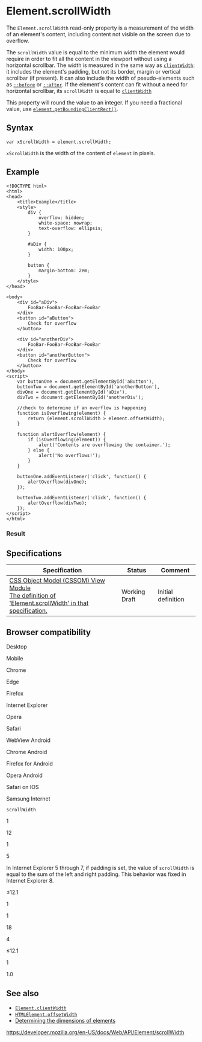 Element.scrollWidth
===================

The `Element.scrollWidth` read-only property is a measurement of the width of an element's content, including content not visible on the screen due to overflow.

The `scrollWidth` value is equal to the minimum width the element would require in order to fit all the content in the viewport without using a horizontal scrollbar. The width is measured in the same way as [`clientWidth`](clientwidth): it includes the element's padding, but not its border, margin or vertical scrollbar (if present). It can also include the width of pseudo-elements such as [`::before`](https://developer.mozilla.org/en-US/docs/Web/CSS/::before) or [`::after`](https://developer.mozilla.org/en-US/docs/Web/CSS/::after). If the element's content can fit without a need for horizontal scrollbar, its `scrollWidth` is equal to [`clientWidth`](clientwidth)

This property will round the value to an integer. If you need a fractional value, use [`element.getBoundingClientRect()`](getboundingclientrect).

Syntax
------

    var xScrollWidth = element.scrollWidth;

`xScrollWidth` is the width of the content of `element` in pixels.

Example
-------

    <!DOCTYPE html>
    <html>
    <head>
        <title>Example</title>
        <style>
            div {
                overflow: hidden;
                white-space: nowrap;
                text-overflow: ellipsis;
            }

            #aDiv {
                width: 100px;
            }

            button {
                margin-bottom: 2em;
            }
        </style>
    </head>

    <body>
        <div id="aDiv">
            FooBar-FooBar-FooBar-FooBar
        </div>
        <button id="aButton">
            Check for overflow
        </button>

        <div id="anotherDiv">
            FooBar-FooBar-FooBar-FooBar
        </div>
        <button id="anotherButton">
            Check for overflow
        </button>
    </body>
    <script>
        var buttonOne = document.getElementById('aButton'),
        buttonTwo = document.getElementById('anotherButton'),
        divOne = document.getElementById('aDiv'),
        divTwo = document.getElementById('anotherDiv');

        //check to determine if an overflow is happening
        function isOverflowing(element) {
            return (element.scrollWidth > element.offsetWidth);
        }

        function alertOverflow(element) {
            if (isOverflowing(element)) {
                alert('Contents are overflowing the container.');
            } else {
                alert('No overflows!');
            }
        }

        buttonOne.addEventListener('click', function() {
            alertOverflow(divOne);
        });

        buttonTwo.addEventListener('click', function() {
            alertOverflow(divTwo);
        });
    </script>
    </html>

### Result

Specifications
--------------

<table><thead><tr class="header"><th>Specification</th><th>Status</th><th>Comment</th></tr></thead><tbody><tr class="odd"><td><a href="https://drafts.csswg.org/cssom-view/#dom-element-scrollwidth">CSS Object Model (CSSOM) View Module<br />
<span class="small">The definition of 'Element.scrollWidth' in that specification.</span></a></td><td><span class="spec-wd">Working Draft</span></td><td>Initial definition</td></tr></tbody></table>

Browser compatibility
---------------------

Desktop

Mobile

Chrome

Edge

Firefox

Internet Explorer

Opera

Safari

WebView Android

Chrome Android

Firefox for Android

Opera Android

Safari on IOS

Samsung Internet

`scrollWidth`

1

12

1

5

In Internet Explorer 5 through 7, if padding is set, the value of `scrollWidth` is equal to the sum of the left and right padding. This behavior was fixed in Internet Explorer 8.

≤12.1

1

1

18

4

≤12.1

1

1.0

See also
--------

-   [`Element.clientWidth`](clientwidth)
-   [`HTMLElement.offsetWidth`](../htmlelement/offsetwidth)
-   [Determining the dimensions of elements](../css_object_model/determining_the_dimensions_of_elements)

<a href="https://developer.mozilla.org/en-US/docs/Web/API/Element/scrollWidth" class="_attribution-link">https://developer.mozilla.org/en-US/docs/Web/API/Element/scrollWidth</a>
